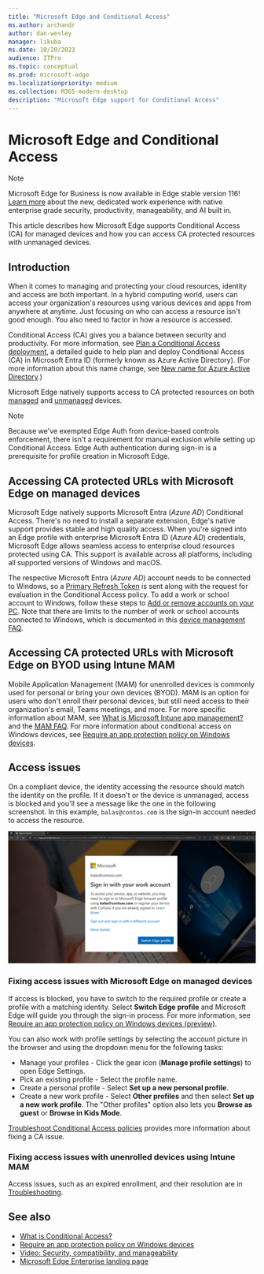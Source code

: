 ```yaml
---
title: "Microsoft Edge and Conditional Access"
ms.author: archandr
author: dan-wesley
manager: likuba
ms.date: 10/20/2023
audience: ITPro
ms.topic: conceptual
ms.prod: microsoft-edge
ms.localizationpriority: medium
ms.collection: M365-modern-desktop
description: "Microsoft Edge support for Conditional Access"
---
```


# Microsoft Edge and Conditional Access

> [!NOTE]
> Microsoft Edge for Business is now available in Edge stable version 116! [Learn more](https://techcommunity.microsoft.com/t5/microsoft-edge-insider/microsoft-edge-for-business-faq/ba-p/3891837) about the new, dedicated work experience with native enterprise grade security, productivity, manageability, and AI built in.
  
This article describes how Microsoft Edge supports Conditional Access (CA) for managed devices and how you can access CA protected resources with unmanaged devices.

## Introduction

When it comes to managing and protecting your cloud resources, identity and access are both important. In a hybrid computing world, users can access your organization's resources using various devices and apps from anywhere at anytime. Just focusing on who can access a resource isn't good enough. You also need to factor in how a resource is accessed.

Conditional Access (CA) gives you a balance between security and productivity. For more information, see [Plan a Conditional Access deployment](/azure/active-directory/conditional-access/plan-conditional-access), a detailed guide to help plan and deploy Conditional Access (CA) in Microsoft Entra ID (formerly known as Azure Active Directory). (For more information about this name change, see [New name for Azure Active Directory](/azure/active-directory/fundamentals/new-name).)

Microsoft Edge natively supports access to CA protected resources on both [managed](#accessing-ca-protected-urls-with-microsoft-edge-on-managed-devices) and [unmanaged](#accessing-ca-protected-urls-with-microsoft-edge-on-byod-using-intune-mam) devices.

> [!NOTE]
> Because we've exempted Edge Auth from device-based controls enforcement, there isn't a requirement for manual exclusion while setting up Conditional Access. Edge Auth authentication during sign-in is a prerequisite for profile creation in Microsoft Edge.

## Accessing CA protected URLs with Microsoft Edge on managed devices

Microsoft Edge natively supports Microsoft Entra (*Azure AD*) Conditional Access. There's no need to install a separate extension, Edge's native support provides stable and high quality access. When you're signed into an Edge profile with enterprise Microsoft Entra ID (*Azure AD*) credentials, Microsoft Edge allows seamless access to enterprise cloud resources protected using CA. This support is available across all platforms, including all supported versions of Windows and macOS.

The respective Microsoft Entra (*Azure AD*) account needs to be connected to Windows, so a [Primary Refresh Token](/azure/active-directory/devices/concept-primary-refresh-token) is sent along with the request for evaluation in the Conditional Access policy. To add a work or school account to Windows, follow these steps to [Add or remove accounts on your PC](https://support.microsoft.com/windows/add-or-remove-accounts-on-your-pc-104dc19f-6430-4b49-6a2b-e4dbd1dcdf32#WindowsVersion=Windows_10). Note that there are limits to the number of work or school accounts connected to Windows, which is documented in this [device management FAQ](/azure/active-directory/devices/faq#i-can-t-add-more-than-3-azure-ad-user-accounts-under-the-same-user-session-on-a-windows-10-11-device--why).

## Accessing CA protected URLs with Microsoft Edge on BYOD using Intune MAM

Mobile Application Management (MAM) for unenrolled devices is commonly used for personal or bring your own devices (BYOD). MAM is an option for users who don't enroll their personal devices, but still need access to their organization's email, Teams meetings, and more. For more specific information about MAM, see [What is Microsoft Intune app management?](/mem/intune/apps/app-management) and the [MAM FAQ](/mem/intune/fundamentals/deployment-guide-enrollment-mamwe). For more information about conditional access on Windows devices, see [Require an app protection policy on Windows devices](/azure/active-directory/conditional-access/how-to-app-protection-policy-windows).

## Access issues

On a compliant device, the identity accessing the resource should match the identity on the profile. If it doesn't or the device is unmanaged, access is blocked and you'll see a message like the one in the following screenshot. In this example, `balas@contos.com` is the sign-in account needed to access the resource.

![Conditional access message in browser](./media/edge-security/microsoft-edge-security-conditional-access.png)

### Fixing access issues with Microsoft Edge on managed devices

If access is blocked, you have to switch to the required profile or create a profile with a matching identity. Select **Switch Edge profile** and Microsoft Edge will guide you through the sign-in process. For more information, see [Require an app protection policy on Windows devices (preview)](/azure/active-directory/conditional-access/how-to-app-protection-policy-windows).

You can also work with profile settings by selecting the account picture in the browser and using the dropdown menu for the following tasks:

- Manage your profiles - Click the gear icon (**Manage profile settings**) to open Edge Settings.
- Pick an existing profile - Select the profile name.
- Create a personal profile - Select **Set up a new personal profile**.
- Create a new work profile - Select **Other profiles** and then select **Set up a new work profile**. The "Other profiles" option also lets you **Browse as guest** or **Browse in Kids Mode**.

[Troubleshoot Conditional Access policies](/azure/active-directory/conditional-access/plan-conditional-access#troubleshoot-conditional-access-policies) provides more information about fixing a CA issue.

### Fixing access issues with unenrolled devices using Intune MAM

Access issues, such as an expired enrollment, and their resolution are in [Troubleshooting](/azure/active-directory/conditional-access/how-to-app-protection-policy-windows#troubleshooting).

## See also

- [What is Conditional Access?](/azure/active-directory/conditional-access/overview)
- [Require an app protection policy on Windows devices](/azure/active-directory/conditional-access/how-to-app-protection-policy-windows)
- [Video: Security, compatibility, and manageability](/deployedge/microsoft-edge-video-security-compatibility-manageability)
- [Microsoft Edge Enterprise landing page](https://aka.ms/EdgeEnterprise)
